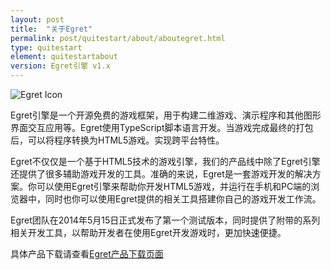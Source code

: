 ```yaml
---
layout: post
title:  "关于Egret"
permalink: post/quitestart/about/aboutegret.html
type: quitestart
element: quitestartabout
version: Egret引擎 v1.x
---
```


![Egret Icon]({{site.baseurl}}/assets/img/egret_logo.png)

Egret引擎是一个开源免费的游戏框架，用于构建二维游戏、演示程序和其他图形界面交互应用等。Egret使用TypeScript脚本语言开发。当游戏完成最终的打包后，可以将程序转换为HTML5游戏。实现跨平台特性。

Egret不仅仅是一个基于HTML5技术的游戏引擎，我们的产品线中除了Egret引擎还提供了很多辅助游戏开发的工具。准确的来说，Egret是一套游戏开发的解决方案。你可以使用Egret引擎来帮助你开发HTML5游戏，并运行在手机和PC端的浏览器中，同时也你可以使用Egret提供的相关工具搭建你自己的游戏开发工作流。

Egret团队在2014年5月15日正式发布了第一个测试版本，同时提供了附带的系列相关开发工具，以帮助开发者在使用Egret开发游戏时，更加快速便捷。

具体产品下载请查看<a href="http://www.egret-labs.org/downloads" target="_blank">Egret产品下载页面</a>